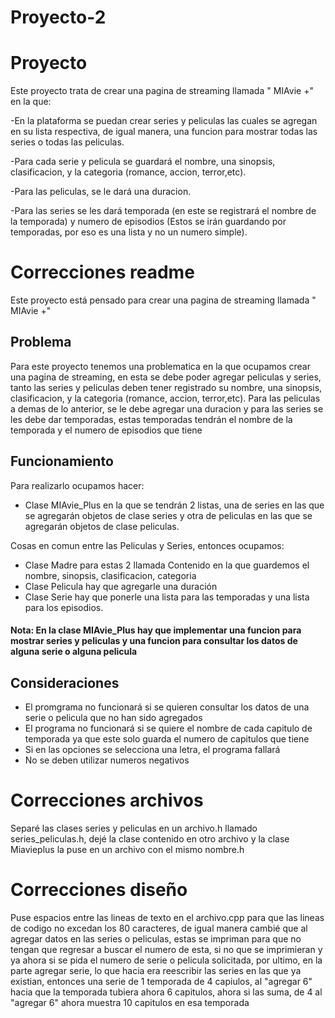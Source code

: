 # Proyecto-2
# Proyecto 
Este proyecto trata de crear una pagina de streaming llamada " MIAvie +" en la que:

-En la plataforma se puedan crear series y peliculas las cuales se agregan en su lista respectiva, de igual manera, una funcion para mostrar todas las series o todas las peliculas.

-Para cada serie y pelicula se guardará el nombre, una sinopsis, clasificacion, y la categoria (romance, accion, terror,etc).

-Para las peliculas, se le dará una duracion. 

-Para las series se les dará temporada (en este se registrará el nombre de la temporada) y numero de episodios (Estos se irán guardando por temporadas, por eso es una lista y no un numero simple).

# Correcciones readme
Este proyecto está pensado para crear una pagina de streaming llamada " MIAvie +" 
## Problema 
Para este proyecto tenemos una problematica en la que ocupamos crear una pagina de streaming, en esta se debe poder agregar peliculas y series, tanto las series y peliculas deben tener registrado su nombre, una sinopsis, clasificacion, y la categoria (romance, accion, terror,etc). Para las peliculas a demas de lo anterior, se le debe agregar una duracion y para las series se les debe dar temporadas, estas temporadas tendrán el nombre de la temporada y el numero de episodios que tiene
## Funcionamiento
Para realizarlo ocupamos hacer:

* Clase MIAvie_Plus en la que se tendrán 2 listas, una de series en las que se agregarán objetos de clase series y otra de peliculas en las que se agregarán objetos de clase peliculas.

Cosas en comun entre las Peliculas y Series, entonces ocupamos: 
* Clase Madre para estas 2 llamada Contenido en la que guardemos el nombre, sinopsis, clasificacion, categoria 
* Clase Pelicula hay que agregarle una duración 
* Clase Serie hay que ponerle una lista para las temporadas y una lista para los episodios.
#### Nota: En la clase MIAvie_Plus hay que implementar una funcion para mostrar series y peliculas y una funcion para consultar los datos de alguna serie o alguna pelicula 
## Consideraciones
* El promgrama no funcionará si se quieren consultar los datos de una serie o pelicula que no han sido agregados
* El programa no funcionará si se quiere el nombre de cada capitulo de temporada ya que este solo guarda el numero de capitulos que tiene
* Si en las opciones se selecciona una letra, el programa fallará
* No se deben utilizar numeros negativos
# Correcciones archivos
Separé las clases series y peliculas en un archivo.h llamado series_peliculas.h, dejé la clase contenido en otro archivo y la clase Miavieplus la puse en un archivo con el mismo nombre.h
# Correcciones diseño
Puse espacios entre las lineas de texto en el archivo.cpp para que las lineas de codigo no excedan los 80 caracteres, de igual manera cambié que al agregar datos en las series o peliculas, estas se impriman para que no tengan que regresar a buscar el numero de esta, si no que se imprimieran y ya ahora si se pida el numero de serie o pelicula solicitada,
por ultimo, en la parte agregar serie, lo que hacia era reescribir las series en las que ya existian, entonces una serie de 1 temporada de 4 capiulos, al "agregar 6" hacia que la temporada tubiera ahora 6 capitulos, ahora si las suma, de 4 al "agregar 6" ahora muestra 10 capitulos en esa temporada

